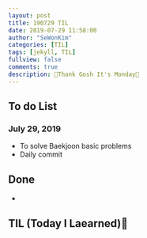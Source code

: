 ```yaml
---
layout: post
title: 190729 TIL
date: 2019-07-29 11:58:00
author: "SeWonKim"
categories: [TIL]
tags: [jekyll, TIL]
fullview: false
comments: true
description: 🌈Thank Gosh It's Monday🌈
---
```



## To do List 
### July 29, 2019
* To solve Baekjoon basic problems
* Daily commit

## Done 
* 

## TIL (Today I Laearned)🤔
